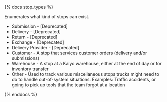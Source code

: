 {% docs stop_types %}

Enumerates what kind of stops can exist.

- Submission - \[Deprecated\]
- Delivery - \[Deprecated\]
- Return - \[Deprecated\]
- Exchange - \[Deprecated\]
- Delivery Provider - \[Deprecated\]
- Customer - A stop that services customer orders (delivery and/or submissions)
- Warehouse - A stop at a Kaiyo warehouse, either at the end of day or for inventory transfer
- Other - Used to track various miscellaneous stops trucks might need to do to handle out-of-system situations. Examples: Traffic accidents, or going to pick up tools that the team forgot at a location

{% enddocs %}